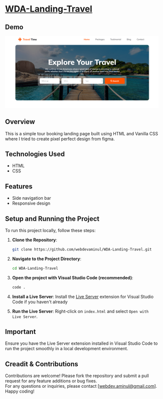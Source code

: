 # [WDA-Landing-Travel](https://wda-landing-travel.vercel.app)

## Demo

![WDA-Landing-Travel-Demo](/assets/demo-img.png)

## Overview

This is a simple tour booking landing page built using HTML and Vanilla CSS where I tried to create pixel perfect design from figma.

## Technologies Used

- HTML
- CSS

## Features

- Side navigation bar
- Responsive design

## Setup and Running the Project

To run this project locally, follow these steps:

1. **Clone the Repository**:

   ```bash
   git clone https://github.com/webdevaminul/WDA-Landing-Travel.git
   ```

2. **Navigate to the Project Directory**:

   ```bash
   cd WDA-Landing-Travel
   ```

3. **Open the project with Visual Studio Code (recommended)**:

   ```bash
   code .
   ```

4. **Install a Live Server**:
   Install the [Live Server](https://marketplace.visualstudio.com/items?itemName=ritwickdey.LiveServer) extension for Visual Studio Code if you haven't already

5. **Run the Live Server**:
   Right-click on `index.html` and select `Open with Live Server`.

## Important

Ensure you have the Live Server extension installed in Visual Studio Code to run the project smoothly in a local development environment.

## Creadit & Contributions

Contributions are welcome! Please fork the repository and submit a pull request for any feature additions or bug fixes.  
For any questions or inquiries, please contact [webdev.aminul@gmail.com].  
Happy coding!
